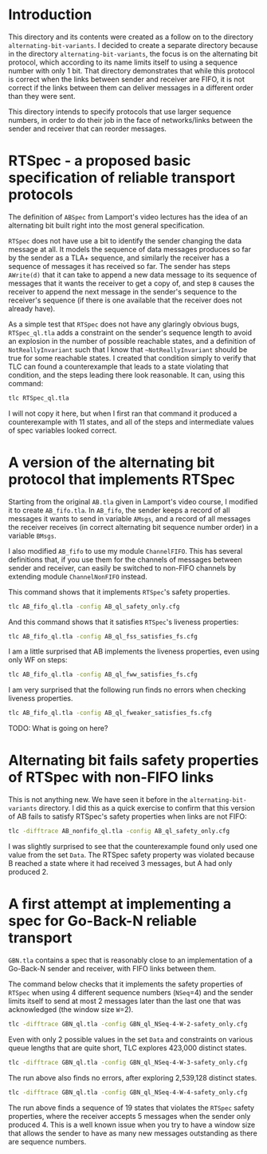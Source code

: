 # Introduction

This directory and its contents were created as a follow on to the
directory `alternating-bit-variants`.  I decided to create a separate
directory because in the directory `alternating-bit-variants`, the
focus is on the alternating bit protocol, which according to its name
limits itself to using a sequence number with only 1 bit.  That
directory demonstrates that while this protocol is correct when the
links between sender and receiver are FIFO, it is not correct if the
links between them can deliver messages in a different order than they
were sent.

This directory intends to specify protocols that use larger sequence
numbers, in order to do their job in the face of networks/links
between the sender and receiver that can reorder messages.


# RTSpec - a proposed basic specification of reliable transport protocols

The definition of `ABSpec` from Lamport's video lectures has the idea
of an alternating bit built right into the most general specification.

`RTSpec` does not have use a bit to identify the sender changing the
data message at all.  It models the sequence of data messages produces
so far by the sender as a TLA+ sequence, and similarly the receiver
has a sequence of messages it has received so far.  The sender has
steps `AWrite(d)` that it can take to append a new data message to its
sequence of messages that it wants the receiver to get a copy of, and
step `B` causes the receiver to append the next message in the
sender's sequence to the receiver's sequence (if there is one
available that the receiver does not already have).

As a simple test that `RTSpec` does not have any glaringly obvious
bugs, `RTSpec_ql.tla` adds a constraint on the sender's sequence
length to avoid an explosion in the number of possible reachable
states, and a definition of `NotReallyInvariant` such that I know that
`~NotReallyInvariant` should be true for some reachable states.  I
created that condition simply to verify that TLC can found a
counterexample that leads to a state violating that condition, and the
steps leading there look reasonable.  It can, using this command:

```bash
tlc RTSpec_ql.tla
```

I will not copy it here, but when I first ran that command it produced
a counterexample with 11 states, and all of the steps and intermediate
values of spec variables looked correct.


# A version of the alternating bit protocol that implements RTSpec

Starting from the original `AB.tla` given in Lamport's video course, I
modified it to create `AB_fifo.tla`.  In `AB_fifo`, the sender keeps a
record of all messages it wants to send in variable `AMsgs`, and a
record of all messages the receiver receives (in correct alternating
bit sequence number order) in a variable `BMsgs`.

I also modified `AB_fifo` to use my module `ChannelFIFO`.  This has
several definitions that, if you use them for the channels of messages
between sender and receiver, can easily be switched to non-FIFO
channels by extending module `ChannelNonFIFO` instead.

This command shows that it implements `RTSpec`'s safety properties.

```bash
tlc AB_fifo_ql.tla -config AB_ql_safety_only.cfg
```

And this command shows that it satisfies `RTSpec`'s liveness
properties:

```bash
tlc AB_fifo_ql.tla -config AB_ql_fss_satisfies_fs.cfg
```

I am a little surprised that AB implements the liveness properties,
even using only WF on steps:

```bash
tlc AB_fifo_ql.tla -config AB_ql_fww_satisfies_fs.cfg
```

I am very surprised that the following run finds no errors when
checking liveness properties.

```bash
tlc AB_fifo_ql.tla -config AB_ql_fweaker_satisfies_fs.cfg
```

TODO: What is going on here?


# Alternating bit fails safety properties of RTSpec with non-FIFO links

This is not anything new.  We have seen it before in the
`alternating-bit-variants` directory.  I did this as a quick exercise
to confirm that this version of AB fails to satisfy RTSpec's safety
properties when links are not FIFO:

```bash
tlc -difftrace AB_nonfifo_ql.tla -config AB_ql_safety_only.cfg
```

I was slightly surprised to see that the counterexample found only
used one value from the set `Data`.  The RTSpec safety property was
violated because B reached a state where it had received 3 messages,
but A had only produced 2.


# A first attempt at implementing a spec for Go-Back-N reliable transport

`GBN.tla` contains a spec that is reasonably close to an
implementation of a Go-Back-N sender and receiver, with FIFO links
between them.

The command below checks that it implements the safety properties of
`RTSpec` when using 4 different sequence numbers (`NSeq`=4) and the
sender limits itself to send at most 2 messages later than the last
one that was acknowledged (the window size `W`=2).

```bash
tlc -difftrace GBN_ql.tla -config GBN_ql_NSeq-4-W-2-safety_only.cfg
```

Even with only 2 possible values in the set `Data` and constraints on
various queue lengths that are quite short, TLC explores 423,000
distinct states.

```bash
tlc -difftrace GBN_ql.tla -config GBN_ql_NSeq-4-W-3-safety_only.cfg
```

The run above also finds no errors, after exploring 2,539,128 distinct
states.

```bash
tlc -difftrace GBN_ql.tla -config GBN_ql_NSeq-4-W-4-safety_only.cfg
```

The run above finds a sequence of 19 states that violates the `RTSpec`
safety properties, where the receiver accepts 5 messages when the
sender only produced 4.  This is a well known issue when you try to
have a window size that allows the sender to have as many new messages
outstanding as there are sequence numbers.
